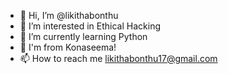 - 👋 Hi, I’m @likithabonthu
- 👀 I’m interested in Ethical Hacking
- 🌱 I’m currently learning Python
- 💞️ I'm from Konaseema!
- 📫 How to reach me likithabonthu17@gmail.com

<!---
likithabonthu/likithabonthu is a ✨ special ✨ repository because its `README.md` (this file) appears on your GitHub profile.
You can click the Preview link to take a look at your changes.
--->
